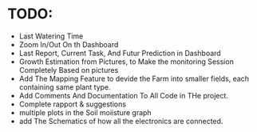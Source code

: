 # TODO:
- Last Watering Time
- Zoom In/Out On th Dashboard
- Last Report, Current Task, And Futur Prediction in Dashboard
- Growth Estimation from Pictures, to Make the monitoring Session Completely Based on pictures
- Add The Mapping Feature to devide the Farm into smaller fields, each containing same plant type.
- Add Comments And Documentation To All Code in THe project.
- Complete rapport & suggestions
- multiple plots in the Soil moiisture graph
- add The Schematics of how all the electronics are connected.
